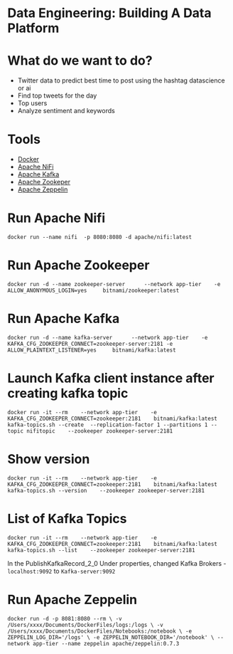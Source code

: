 # Data Engineering: Building A Data Platform
# What do we want to do?
- Twitter data to predict best time to post using the hashtag datascience or ai
- Find top tweets for the day
- Top users
- Analyze sentiment and keywords

# Tools
- [Docker](https://www.docker.com/)
- [Apache NiFi](https://nifi.apache.org/)
- [Apache Kafka](https://kafka.apache.org/)
- [Apache Zookeper](https://zookeeper.apache.org/)
- [Apache Zeppelin](https://zeppelin.apache.org/)

# Run Apache Nifi
`docker run --name nifi  -p 8080:8080 -d apache/nifi:latest`

# Run Apache Zookeeper
`docker run -d --name zookeeper-server      --network app-tier    -e  ALLOW_ANONYMOUS_LOGIN=yes     bitnami/zookeeper:latest`

# Run Apache Kafka
`docker run -d --name kafka-server      --network app-tier    -e  KAFKA_CFG_ZOOKEEPER_CONNECT=zookeeper-server:2181 -e ALLOW_PLAINTEXT_LISTENER=yes     bitnami/kafka:latest`

# Launch Kafka client instance after creating kafka topic
`docker run -it --rm    --network app-tier    -e KAFKA_CFG_ZOOKEEPER_CONNECT=zookeeper:2181    bitnami/kafka:latest kafka-topics.sh --create  --replication-factor 1 --partitions 1 --topic nifitopic    --zookeeper zookeeper-server:2181`

# Show version
`docker run -it --rm    --network app-tier    -e KAFKA_CFG_ZOOKEEPER_CONNECT=zookeeper:2181    bitnami/kafka:latest kafka-topics.sh --version    --zookeeper zookeeper-server:2181`

# List of Kafka Topics
`docker run -it --rm    --network app-tier    -e KAFKA_CFG_ZOOKEEPER_CONNECT=zookeeper:2181    bitnami/kafka:latest kafka-topics.sh --list    --zookeeper zookeeper-server:2181`

In the PublishKafkaRecord_2_0
Under properties, changed Kafka Brokers - `localhost:9092` to `Kafka-server:9092`

# Run Apache Zeppelin
`docker run -d -p 8081:8080 --rm \
-v /Users/xxxx/Documents/DockerFiles/logs:/logs \
-v /Users/xxxx/Documents/DockerFiles/Notebooks:/notebook \
-e ZEPPELIN_LOG_DIR='/logs' \
-e ZEPPELIN_NOTEBOOK_DIR='/notebook' \
--network app-tier --name zeppelin apache/zeppelin:0.7.3`